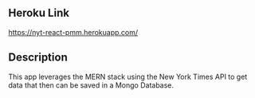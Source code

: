 ## Heroku Link
https://nyt-react-pmm.herokuapp.com/

## Description
This app leverages the MERN stack using the New York Times API to get data that then can be saved in a Mongo Database.